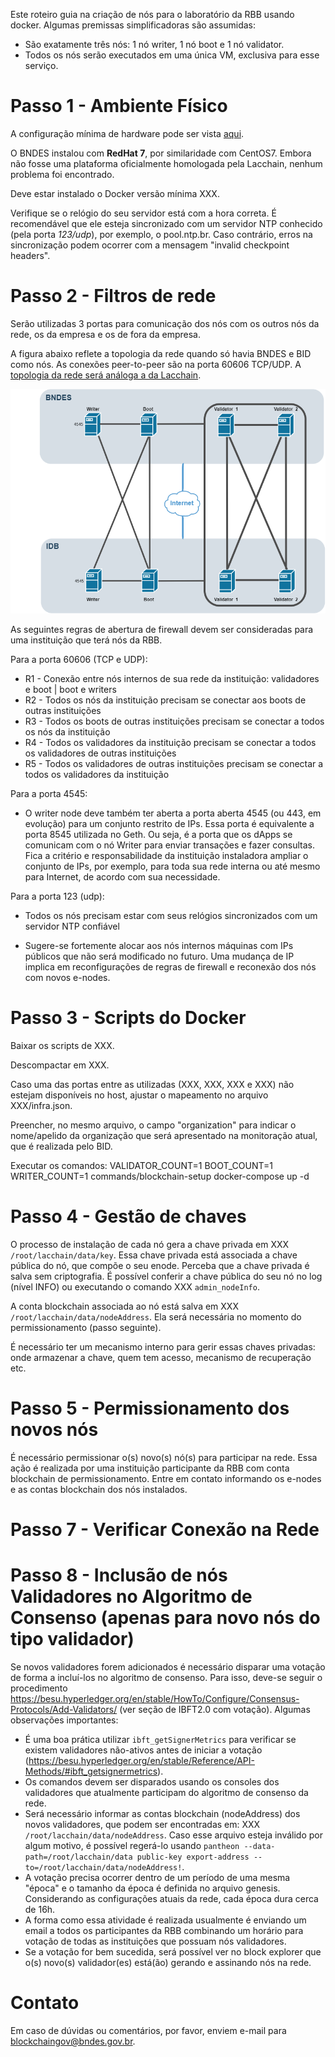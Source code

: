 Este roteiro guia na criação de nós para o laboratório da RBB usando docker. Algumas premissas simplificadoras são assumidas: 
- São exatamente três nós: 1 nó writer, 1 nó boot e 1 nó validator. 
- Todos os nós serão executados em uma única VM, exclusiva para esse serviço.

# Passo 1 - Ambiente Físico

A configuração mínima de hardware pode ser vista [aqui](instalacao-rbb-node/DEPLOY_NODE.md).

O BNDES instalou com **RedHat 7**, por similaridade com CentOS7. Embora não fosse uma plataforma oficialmente homologada pela Lacchain, nenhum problema foi encontrado. 

Deve estar instalado o Docker versão mínima XXX. 

Verifique se o relógio do seu servidor está com a hora correta. É recomendável que ele esteja sincronizado com um servidor NTP conhecido (pela porta *123/udp*), por exemplo, o pool.ntp.br. Caso contrário, erros na sincronização podem ocorrer com a mensagem "invalid checkpoint headers".

# Passo 2 - Filtros de rede
Serão utilizadas 3 portas para comunicação dos nós com os outros nós da rede, os da empresa e os de fora da empresa. 

A figura abaixo reflete a topologia da rede quando só havia BNDES e BID como nós. As conexões peer-to-peer são na porta 60606 TCP/UDP. A [topologia da rede será análoga a da Lacchain](instalacao-rbb-node/TOPOLOGY_AND_ARCHITECTURE.md).

![GitHub Logo](./network_diagram_rbb.png)

As seguintes regras de abertura de firewall devem ser consideradas para uma instituição que terá nós da RBB.

Para a porta 60606 (TCP e UDP):
- R1 - Conexão entre nós internos de sua rede da instituição: validadores e boot | boot e writers
- R2 - Todos os nós da instituição precisam se conectar aos boots de outras instituições
- R3 - Todos os boots de outras instituições precisam se conectar a todos os nós da instituição
- R4 - Todos os validadores da instituição precisam se conectar a todos os validadores de outras instituições
- R5 - Todos os validadores de outras instituições precisam se conectar a todos os validadores da instituição

Para a porta 4545:
- O writer node deve também ter aberta a porta aberta 4545 (ou 443, em evolução) para um conjunto restrito de IPs. Essa porta é equivalente a porta 8545 utilizada no Geth. Ou seja, é a porta que os dApps se comunicam com o nó Writer para enviar transações e fazer consultas. Fica a critério e responsabilidade da instituição instaladora ampliar o conjunto de IPs, por exemplo, para toda sua rede interna ou até mesmo para Internet, de acordo com sua necessidade.

Para a porta 123 (udp):
- Todos os nós precisam estar com seus relógios sincronizados com um servidor NTP confiável

- Sugere-se fortemente alocar aos nós internos máquinas com IPs públicos que não será modificado no futuro. Uma mudança de IP implica em reconfigurações de regras de firewall e reconexão dos nós com novos e-nodes.

# Passo 3 - Scripts do Docker

Baixar os scripts de XXX. 

Descompactar em XXX. 

Caso uma das portas entre as utilizadas (XXX, XXX, XXX e XXX) não estejam disponíveis no host, ajustar o mapeamento no arquivo XXX/infra.json.

Preencher, no mesmo arquivo, o campo "organization" para indicar o nome/apelido da organização que será apresentado na monitoração atual, que é realizada pelo BID.

Executar os comandos:
  VALIDATOR_COUNT=1 BOOT_COUNT=1 WRITER_COUNT=1 commands/blockchain-setup
  docker-compose up -d
  
# Passo 4 - Gestão de chaves

O processo de instalação de cada nó gera a chave privada em XXX ``/root/lacchain/data/key``. Essa chave privada está associada a chave pública do nó, que compõe o seu enode. Perceba que a chave privada é salva sem criptografia. É possível conferir a chave pública do seu nó no log (nível INFO) ou executando o comando XXX ``admin_nodeInfo``.

A conta blockchain associada ao nó está salva em XXX ``/root/lacchain/data/nodeAddress``. Ela será necessária no momento do permissionamento (passo seguinte).

É necessário ter um mecanismo interno para gerir essas chaves privadas: onde armazenar a chave, quem tem acesso, mecanismo de recuperação etc.

# Passo 5 - Permissionamento dos novos nós

É necessário permissionar o(s) novo(s) nó(s) para participar na rede. Essa ação é realizada por uma instituição participante da RBB com conta blockchain de permissionamento. Entre em contato informando os e-nodes e as contas blockchain dos nós instalados.

# Passo 7 - Verificar Conexão na Rede



# Passo 8 - Inclusão de nós Validadores no Algoritmo de Consenso  (apenas para novo nós do tipo validador)

Se novos validadores forem adicionados é necessário disparar uma votação de forma a incluí-los no algoritmo de consenso. Para isso, deve-se seguir o procedimento https://besu.hyperledger.org/en/stable/HowTo/Configure/Consensus-Protocols/Add-Validators/ (ver seção de IBFT2.0 com votação).
Algumas observações importantes:
* É uma boa prática utilizar ``ibft_getSignerMetrics`` para verificar se existem validadores não-ativos antes de iniciar a votação (https://besu.hyperledger.org/en/stable/Reference/API-Methods/#ibft_getsignermetrics).
* Os comandos devem ser disparados usando os consoles dos validadores que atualmente participam do algoritmo de consenso da rede.
* Será necessário informar as contas blockchain (nodeAddress) dos novos validadores, que podem ser encontradas em: XXX ``/root/lacchain/data/nodeAddress``. Caso esse arquivo esteja inválido por algum motivo, é possível regerá-lo usando ``pantheon --data-path=/root/lacchain/data public-key export-address --to=/root/lacchain/data/nodeAddress!``.
* A votação precisa ocorrer dentro de um período de uma mesma "época" e o tamanho da época é definida no arquivo genesis. Considerando as configurações atuais da rede, cada época dura cerca de 16h.
* A forma como essa atividade é realizada usualmente é enviando um email a todos os participantes da RBB combinando um horário para votação de todas as instituições que possuam nós validadores.
* Se a votação for bem sucedida, será possível ver no block explorer que o(s) novo(s) validador(es) está(ão) gerando e assinando nós na rede.

# Contato

Em caso de dúvidas ou comentários, por favor, enviem e-mail para blockchaingov@bndes.gov.br.


